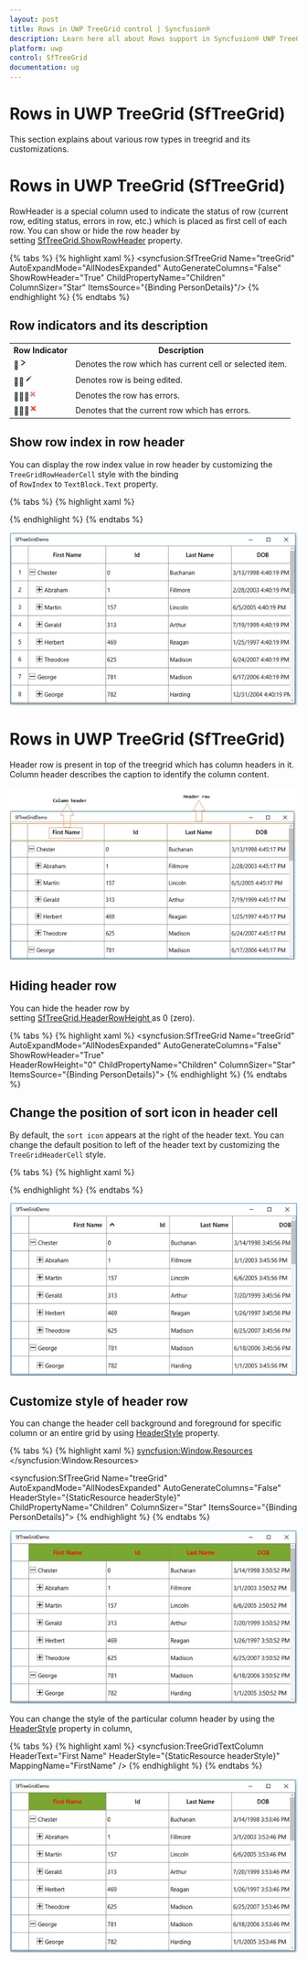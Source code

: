 ```yaml
---
layout: post
title: Rows in UWP TreeGrid control | Syncfusion®
description: Learn here all about Rows support in Syncfusion® UWP TreeGrid (SfTreeGrid) control and more.
platform: uwp
control: SfTreeGrid
documentation: ug
---
```


# Rows in UWP TreeGrid (SfTreeGrid)

This section explains about various row types in treegrid and its customizations.

# Rows in UWP TreeGrid (SfTreeGrid)

RowHeader is a special column used to indicate the status of row (current row, editing status, errors in row, etc.) which is placed as first cell of each row. You can show or hide the row header by setting [SfTreeGrid.ShowRowHeader](https://help.syncfusion.com/cr/uwp/Syncfusion.UI.Xaml.Grid.SfGridBase.html#Syncfusion_UI_Xaml_Grid_SfGridBase_ShowRowHeader) property.

{% tabs %}
{% highlight xaml %}
<syncfusion:SfTreeGrid Name="treeGrid"
                                       AutoExpandMode="AllNodesExpanded"
                                       AutoGenerateColumns="False"
                                       ShowRowHeader="True" 
                                       ChildPropertyName="Children"
                                       ColumnSizer="Star"
                                       ItemsSource="{Binding PersonDetails}"/>
{% endhighlight %}
{% endtabs %}

## Row indicators and its description

<table>
<tr>
<th>
Row Indicator
</th>
<th>
Description
</th>
</tr>
<tr>
<td>
<img src="Rows_images/Rows_img1.jpeg"/>
</td>
<td>
Denotes the row which has current cell or selected item.
</td>
</tr>
<tr>
<td>
<img src="Rows_images/Rows_img2.jpeg"/>
</td>
<td>
Denotes row is being edited. 
</td>
</tr>
<tr>
<td>
<img src="Rows_images/Rows_img3.jpeg"/>
</td>
<td>
Denotes the row has errors. 
</td>
</tr>
<tr>
<td>
<img src="Rows_images/Rows_img4.jpeg"/>
</td>
<td>
Denotes that the current row which has errors.
</td>
</tr>
</table>

## Show row index in row header

You can display the row index value in row header by customizing the `TreeGridRowHeaderCell` style with the binding of `RowIndex` to `TextBlock.Text` property.

{% tabs %}
{% highlight xaml %}
<Style TargetType="syncfusion:TreeGridRowHeaderCell">
            <Setter Property="Background" Value="Transparent" />
            <Setter Property="BorderBrush" Value="Gray" />
            <Setter Property="BorderThickness" Value="0,0,1,1" />
            <Setter Property="Padding" Value="0" />
            <Setter Property="IsTabStop" Value="False" />
            <Setter Property="Template">
                <Setter.Value>
                    <ControlTemplate TargetType="syncfusion:TreeGridRowHeaderCell">
                        <Border x:Name="PART_RowHeaderCellBorder"
                            Background="{TemplateBinding Background}"
                            BorderBrush="{TemplateBinding BorderBrush}"
                            BorderThickness="{TemplateBinding BorderThickness}">
                            
                           <Grid>
                                <!--RowIndex is displayed here -->
                                <TextBlock HorizontalAlignment="Center"
                                        VerticalAlignment="Center"
                                        Text="{Binding RowIndex,
                                                          RelativeSource={RelativeSource TemplatedParent}}"
                                        TextAlignment="Center" />
                            </Grid>

                        </Border>
                    </ControlTemplate>
                </Setter.Value>
            </Setter>
        </Style>
{% endhighlight %}
{% endtabs %}

![Row header with row index displayed in UWP treegrid](Rows_images/Rows_img5.jpeg)

# Rows in UWP TreeGrid (SfTreeGrid)

Header row is present in top of the treegrid which has column headers in it. Column header describes the caption to identify the column content.

![HeaderRow of UWP treegrid](Rows_images/Rows_img6.jpeg)

## Hiding header row

You can hide the header row by setting [SfTreeGrid.HeaderRowHeight ](https://help.syncfusion.com/cr/uwp/Syncfusion.UI.Xaml.Grid.SfGridBase.html#Syncfusion_UI_Xaml_Grid_SfGridBase_HeaderRowHeight)as 0 (zero).

{% tabs %}
{% highlight xaml %}
<syncfusion:SfTreeGrid Name="treeGrid"
                                       AutoExpandMode="AllNodesExpanded"
                                       AutoGenerateColumns="False"
                                       ShowRowHeader="True"  
                                       HeaderRowHeight="0"
                                       ChildPropertyName="Children"
                                       ColumnSizer="Star"
                                       ItemsSource="{Binding PersonDetails}">
{% endhighlight %}
{% endtabs %}

## Change the position of sort icon in header cell

By default, the `sort icon` appears at the right of the header text. You can change the default position to left of the header text by customizing the `TreeGridHeaderCell` style.

{% tabs %}
{% highlight xaml %}
<Style TargetType="syncfusion:TreeGridHeaderCell">
            <Setter Property="Background" Value="{StaticResource HeaderBackgroundBrush}" />
            <Setter Property="Foreground" Value="{StaticResource HeaderForegroundBrush}" />
            <Setter Property="BorderBrush" Value="{StaticResource HeaderBorderBrush}" />
            <Setter Property="BorderThickness" Value="0,0,1,1" />
            <Setter Property="HorizontalContentAlignment" Value="Center" />
            <Setter Property="Padding" Value="5,3,5,3" />
            <Setter Property="FontSize" Value="14" />
            <Setter Property="FontWeight" Value="Normal" />
            <Setter Property="IsTabStop" Value="False" />
            <Setter Property="Template">
                <Setter.Value>
                                          <ControlTemplate TargetType="syncfusion:TreeGridHeaderCell">
                        <Grid>
                            <Grid.LayoutTransform>
                                <RotateTransform Angle="90"/>
                            </Grid.LayoutTransform>
                            <Border x:Name="PART_FooterCellBorder"
                                Background="{TemplateBinding Background}"
                                BorderBrush="{TemplateBinding BorderBrush}" />
                            <Border x:Name="PART_HeaderCellBorder"
                                Background="{TemplateBinding Background}"
                                BorderBrush="{TemplateBinding BorderBrush}"
                                BorderThickness="{TemplateBinding BorderThickness}"
                                SnapsToDevicePixels="True">
                                               <Grid Margin="{TemplateBinding Padding}" SnapsToDevicePixels="True">
                                    <Grid.ColumnDefinitions>
                                        <ColumnDefinition Width="*" />
                                        <ColumnDefinition Width="Auto" />
                                    </Grid.ColumnDefinitions>
                                    <ContentPresenter    Grid.Column="1"
 HorizontalAlignment="{TemplateBinding HorizontalContentAlignment}"
                                                  VerticalAlignment="Center"
                                                  Focusable="False" />
                                    <Grid x:Name="PART_SortButtonPresenter"
                                      SnapsToDevicePixels="True">
                                        <Grid.ColumnDefinitions>
                                            <ColumnDefinition Width="0" MinWidth="{Binding Path=SortDirection, Mode=OneWay, RelativeSource={RelativeSource TemplatedParent}, Converter={StaticResource sortDirectionToWidthConverter}}" />
                                            <ColumnDefinition Width="*" />
                                        </Grid.ColumnDefinitions>

                                        <Path Width="8.938"
                                          Height="8.138"
                                          HorizontalAlignment="Center"
                                          VerticalAlignment="Center"
                                          Data="F1M753.644,-13.0589L753.736,-12.9639 753.557,-12.7816 732.137,8.63641 732.137,29.7119 756.445,5.40851 764.094,-2.24384 764.275,-2.42352 771.834,5.1286 796.137,29.4372 796.137,8.36163 774.722,-13.0589 764.181,-23.5967 753.644,-13.0589z"
                                          Fill="{TemplateBinding Foreground}"
                                          SnapsToDevicePixels="True"
                                          Stretch="Fill"
                                          Visibility="{Binding Path=SortDirection,
                                                               RelativeSource={RelativeSource TemplatedParent},
                                                               ConverterParameter=Ascending,
                                                               Converter={StaticResource sortDirectionToVisibilityConverter}}">
                                            <Path.RenderTransform>
                                                <TransformGroup>
                                                    <TransformGroup.Children>
                                                        <RotateTransform Angle="0" />
                                                        <ScaleTransform ScaleX="1" ScaleY="1" />
                                                    </TransformGroup.Children>
                                                </TransformGroup>
                                            </Path.RenderTransform>
                                        </Path>

                                        <Path Width="8.938"
                                          Height="8.138"
                                          HorizontalAlignment="Center"
                                          VerticalAlignment="Center"
                                          Data="F1M181.297,177.841L181.205,177.746 181.385,177.563 202.804,156.146 202.804,135.07 178.497,159.373 170.847,167.026 170.666,167.205 163.107,159.653 138.804,135.345 138.804,156.42 160.219,177.841 170.76,188.379 181.297,177.841z"
                                          Fill="{TemplateBinding Foreground}"
                                          SnapsToDevicePixels="True"
                                          Stretch="Fill"
                                          Visibility="{Binding Path=SortDirection,
                                                               RelativeSource={RelativeSource TemplatedParent},
                                                               ConverterParameter=Decending,
                                                               Converter={StaticResource sortDirectionToVisibilityConverter}}">
                                            <Path.RenderTransform>
                                                <TransformGroup>
                                                    <TransformGroup.Children>
                                                        <RotateTransform Angle="0" />
                                                        <ScaleTransform ScaleX="1" ScaleY="1" />
                                                    </TransformGroup.Children>
                                                </TransformGroup>
                                            </Path.RenderTransform>
                                        </Path>

                                        <TextBlock Grid.Column="1"
                                               Margin="0,-4,0,0"
                                               VerticalAlignment="Center"
                                               FontSize="10"
                                               Foreground="{TemplateBinding Foreground}"
                                               SnapsToDevicePixels="True"
                                               Text="{TemplateBinding SortNumber}"
                                               Visibility="{TemplateBinding SortNumberVisibility}" />

                                    </Grid>
                                </Grid>
                            </Border>
</Grid>
                    </ControlTemplate>
                </Setter.Value>
            </Setter>
        </Style>
{% endhighlight %}
{% endtabs %}

![Sort icon position changed in UWP treegrid](Rows_images/Rows_img7.jpeg)

## Customize style of header row

You can change the header cell background and foreground for specific column or an entire grid by using [HeaderStyle](https://help.syncfusion.com/cr/uwp/Syncfusion.UI.Xaml.TreeGrid.SfTreeGrid.html#Syncfusion_UI_Xaml_TreeGrid_SfTreeGrid_HeaderStyle) property.

{% tabs %}
{% highlight xaml %}
<syncfusion:Window.Resources>
        <Style TargetType="syncfusion:TreeGridHeaderCell" x:Key="headerStyle">
            <Setter Property="Background" Value="#FF7AA732"/>
            <Setter Property="Foreground" Value="Red"/>
        </Style>
</syncfusion:Window.Resources>

<syncfusion:SfTreeGrid Name="treeGrid"
                                       AutoExpandMode="AllNodesExpanded"
                                       AutoGenerateColumns="False"
                                       HeaderStyle="{StaticResource headerStyle}"
                                       ChildPropertyName="Children"
                                       ColumnSizer="Star"
                                       ItemsSource="{Binding PersonDetails}">
{% endhighlight %}
{% endtabs %}

![Style of HeaderRow in UWP treegrid customized](Rows_images/Rows_img8.jpeg)

You can change the style of the particular column header by using the [HeaderStyle](https://help.syncfusion.com/cr/uwp/Syncfusion.UI.Xaml.Grid.GridColumnBase.html#Syncfusion_UI_Xaml_Grid_GridColumnBase_HeaderStyle) property in column,

{% tabs %}
{% highlight xaml %}
<syncfusion:TreeGridTextColumn HeaderText="First Name"  HeaderStyle="{StaticResource headerStyle}" MappingName="FirstName" />
{% endhighlight %}
{% endtabs %}

![Style of a column header in UWP treegrid customized](Rows_images/Rows_img9.jpeg)

